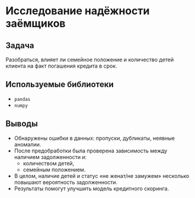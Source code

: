 # Исследование надёжности заёмщиков

## Задача
Разобраться, влияет ли семейное положение и количество детей клиента на факт погашения кредита в срок.

## Используемые библиотеки
- `pandas`
- `numpy`

## Выводы
- Обнаружены ошибки в данных: пропуски, дубликаты, неявные аномалии.
- После предобработки была проверена зависимость между наличием задолженности и:
  - количеством детей,
  - семейным положением.
- В целом, наличие детей и статус «не женат/не замужем» несколько повышают вероятность задолженности.
- Результаты помогут улучшить модель кредитного скоринга.
